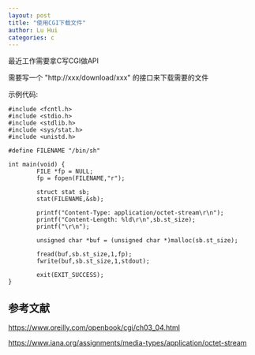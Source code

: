 ```yaml
---
layout: post
title: "使用CGI下载文件"
author: Lu Hui
categories: c
---
```


最近工作需要拿C写CGI做API

需要写一个 "http://xxx/download/xxx" 的接口来下载需要的文件

示例代码:

```
#include <fcntl.h>
#include <stdio.h>
#include <stdlib.h>
#include <sys/stat.h>
#include <unistd.h>

#define FILENAME "/bin/sh"

int main(void) {
        FILE *fp = NULL;
        fp = fopen(FILENAME,"r");

        struct stat sb;
        stat(FILENAME,&sb);

        printf("Content-Type: application/octet-stream\r\n");
        printf("Content-Length: %ld\r\n",sb.st_size);
        printf("\r\n");

        unsigned char *buf = (unsigned char *)malloc(sb.st_size);

        fread(buf,sb.st_size,1,fp);
        fwrite(buf,sb.st_size,1,stdout);

        exit(EXIT_SUCCESS);
}
```


## 参考文献

https://www.oreilly.com/openbook/cgi/ch03_04.html

https://www.iana.org/assignments/media-types/application/octet-stream


